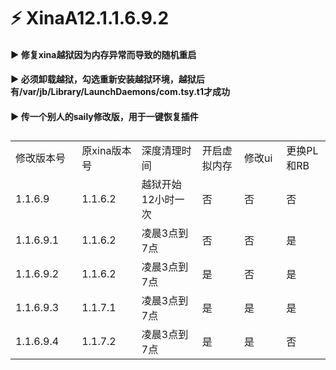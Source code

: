 # ⚡ XinaA12.1.1.6.9.2  

#### ▶️ 修复xina越狱因为内存异常而导致的随机重启  

#### ▶️ 必须卸载越狱，勾选重新安装越狱环境，越狱后有/var/jb/Library/LaunchDaemons/com.tsy.t1才成功    

#### ▶️ 传一个别人的saily修改版，用于一键恢复插件  
  
##  
<table>
  <tr>
    <td width="150">修改版本号</td>
    <td width="150">原xina版本号</td>
    <td width="250">深度清理时间</td>
    <td width="150">开启虚拟内存</td>
    <td width="150">修改ui</td>
    <td width="150">更换PL和RB</td>
  </tr>
  <tr>
    <td>1.1.6.9</td>
    <td>1.1.6.2</td>
    <td>越狱开始12小时一次</td>
    <td>否</td>
    <td>否</td>
    <td>否</td>
  </tr>
  <tr>
    <td>1.1.6.9.1</td>
    <td>1.1.6.2</td>
    <td>凌晨3点到7点</td>
    <td>否</td>
    <td>否</td>
    <td>是</td>
  </tr>
  <tr>
    <td>1.1.6.9.2</td>
    <td>1.1.6.2</td>
    <td>凌晨3点到7点</td>
    <td>是</td>
    <td>否</td>
    <td>是</td>
  </tr>
  <tr>
    <td>1.1.6.9.3</td>
    <td>1.1.7.1</td>
    <td>凌晨3点到7点</td>
    <td>是</td>
    <td>是</td>
    <td>是</td>
  </tr>
  <tr>
    <td>1.1.6.9.4</td>
    <td>1.1.7.2</td>
    <td>凌晨3点到7点</td>
    <td>是</td>
    <td>是</td>
    <td>否</td>
  </tr>
</table>
